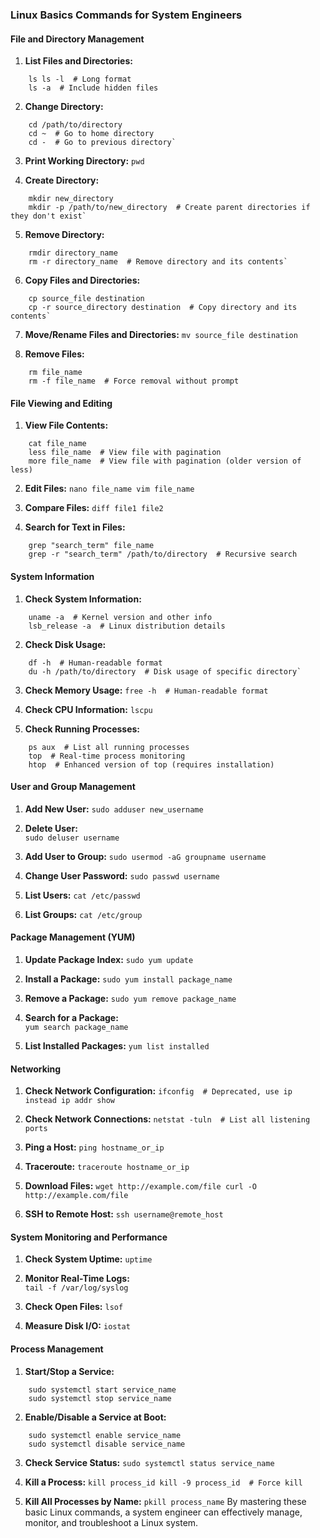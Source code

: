 ### Linux Basics Commands for System Engineers

#### File and Directory Management
1. **List Files and Directories:**
    
```
    ls ls -l  # Long format 
    ls -a  # Include hidden files
```
    
2. **Change Directory:**
```
    cd /path/to/directory 
    cd ~  # Go to home directory 
    cd -  # Go to previous directory`
```
    
3. **Print Working Directory:**
    `pwd`
    
4. **Create Directory:**    
```
	mkdir new_directory 
    mkdir -p /path/to/new_directory  # Create parent directories if they don't exist`
```

5. **Remove Directory:**
```
    rmdir directory_name 
    rm -r directory_name  # Remove directory and its contents`
```
    
6. **Copy Files and Directories:**  
```
    cp source_file destination 
    cp -r source_directory destination  # Copy directory and its contents`
```
    
7. **Move/Rename Files and Directories:**
    `mv source_file destination`
    
8. **Remove Files:**
```
    rm file_name 
    rm -f file_name  # Force removal without prompt
```
#### File Viewing and Editing
1. **View File Contents:**
```
    cat file_name 
    less file_name  # View file with pagination 
    more file_name  # View file with pagination (older version of less)
```
    
2. **Edit Files:**
    `nano file_name vim file_name`
    
3. **Compare Files:**
    `diff file1 file2`
    
4. **Search for Text in Files:**
```
    grep "search_term" file_name 
    grep -r "search_term" /path/to/directory  # Recursive search
```
    

#### System Information

1. **Check System Information:**
```
    uname -a  # Kernel version and other info 
    lsb_release -a  # Linux distribution details
```
2. **Check Disk Usage:**
```
    df -h  # Human-readable format 
    du -h /path/to/directory  # Disk usage of specific directory`
```
3. **Check Memory Usage:**
    `free -h  # Human-readable format`
    
4. **Check CPU Information:**
    `lscpu`
    
5. **Check Running Processes:**
```
    ps aux  # List all running processes 
    top  # Real-time process monitoring 
    htop  # Enhanced version of top (requires installation)
```

#### User and Group Management
1. **Add New User:**
    `sudo adduser new_username`
    
2. **Delete User:**    
    `sudo deluser username`
    
3. **Add User to Group:**
    `sudo usermod -aG groupname username`
    
4. **Change User Password:**
    `sudo passwd username`
    
5. **List Users:**
    `cat /etc/passwd`
    
6. **List Groups:**
    `cat /etc/group`
#### Package Management (YUM)
1. **Update Package Index:**
    `sudo yum update`
    
2. **Install a Package:**
    `sudo yum install package_name`
    
3. **Remove a Package:**
    `sudo yum remove package_name`
    
4. **Search for a Package:**    
    `yum search package_name`
    
5. **List Installed Packages:**
    `yum list installed`
#### Networking
1. **Check Network Configuration:**
    `ifconfig  # Deprecated, use ip instead ip addr show`
    
2. **Check Network Connections:**
    `netstat -tuln  # List all listening ports`
    
3. **Ping a Host:**
    `ping hostname_or_ip`
    
4. **Traceroute:**
    `traceroute hostname_or_ip`
    
5. **Download Files:**
    `wget http://example.com/file curl -O http://example.com/file`
    
6. **SSH to Remote Host:**
    `ssh username@remote_host`
#### System Monitoring and Performance
1. **Check System Uptime:**
    `uptime`

2. **Monitor Real-Time Logs:**    
    `tail -f /var/log/syslog`
    
3. **Check Open Files:**
    `lsof`
    
4. **Measure Disk I/O:**
    `iostat`
#### Process Management
1. **Start/Stop a Service:**
```
    sudo systemctl start service_name 
    sudo systemctl stop service_name
```
2. **Enable/Disable a Service at Boot:**
```
    sudo systemctl enable service_name 
    sudo systemctl disable service_name
```
    
3. **Check Service Status:**
    `sudo systemctl status service_name`
    
4. **Kill a Process:**
    `kill process_id kill -9 process_id  # Force kill`
    
5. **Kill All Processes by Name:**
    `pkill process_name`
By mastering these basic Linux commands, a system engineer can effectively manage, monitor, and troubleshoot a Linux system.
